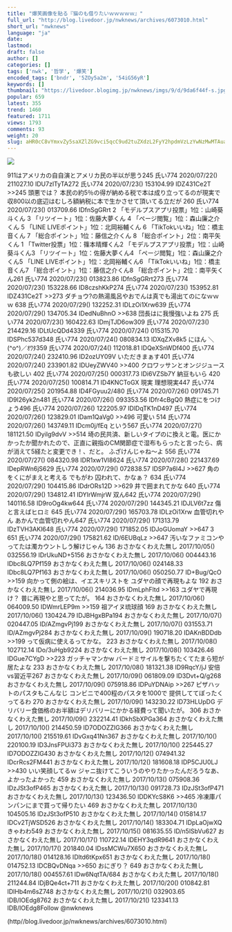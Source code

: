 ```yaml
---
title: "爆笑画像を貼る『猫のも借りたいｗｗｗｗｗ』"
full_url: "http://blog.livedoor.jp/nwknews/archives/6073010.html"
short_url: "nwknews"
language: "ja"
date: 
lastmod: 
draft: false
author: []
categories: []
tags: ['nwk', '哲学', '爆笑']
encoded_tags: ['bndr', '5ZOy5a2m', '54iG56yR']
keywords: []
thumbnail: "https://livedoor.blogimg.jp/nwknews/imgs/9/d/9da6f44f-s.jpg"
popular: 659
latest: 355
trend: 1460
featured: 1711
views: 1793
comments: 93
weight: 20
slug: aHR0cC8vYmxvZy5saXZlZG9vci5qcC9ud2tuZXdzL2FyY2hpdmVzLzYwNzMwMTAuaHRtbA==
---
```


![](https://livedoor.blogimg.jp/nwknews/imgs/9/d/9da6f44f-s.jpg)

911はアメリカの自自演とアメリカ民の半以が思う245 氏い774 2020/07/22() 211027.10 IDU7zlTyTA272 氏い774 2020/07/23() 153104.99 IDZ431Ce2T >>245 頭悪では？ 本民の約5％の得が納める税で本は成り立ってるのが現実で 収800以の底辺はむしろ額納税に本で生かさせて頂いてる立だが 260 氏い774 2020/07/23() 013709.66 IDfnSgGRrt 2 「モデルプスアプリ投票」1位：山崎葵斗くん 3 「リツイート」1位：佐藤大夢くん 4 「ページ閲覧」1位：森山廉之介くん 5 「LINE LIVEポイント」1位：北岡裕輔くん 6 「TikTokいいね」1位：橋主音くん 7 「総合ポイント」1位：藤信之介くん 8 「総合ポイント」2位：南平矢くん 1 「Twitter投票」1位：篠本晴輝くん2 「モデルプスアプリ投票」1位：山崎葵斗くん3 「リツイート」1位：佐藤大夢くん4 「ページ閲覧」1位：森山廉之介くん5 「LINE LIVEポイント」1位：北岡裕輔くん6 「TikTokいいね」1位：橋主音くん7 「総合ポイント」1位：藤信之介くん8 「総合ポイント」2位：南平矢くん261 氏い774 2020/07/23() 013823.86 IDfnSgGRrt273 氏い774 2020/07/23() 153228.66 ID8czshKkP274 氏い774 2020/07/23() 153952.81 IDZ431Ce2T >>273 ダチョウ?の熱湯風呂やおでんは真でも湯出てのになｗｗｗ 638 氏い774 2020/07/29() 132252.31 IDLzOi1Xrw639 氏い774 2020/07/29() 134705.34 IDedNuBhnO >>638 団長はに我慢強いよね 275 氏い774 2020/07/23() 160422.63 IDmjTJD6ow309 氏い774 2020/07/23() 214429.16 IDLtUcQDd4339 氏い774 2020/07/24() 015315.70 IDSPhc537d348 氏い774 2020/07/24() 080834.13 IDXqZXv8k5 にほん ＼(^o^)／ｵﾜﾀ359 氏い774 2020/07/24() 112018.81 IDQeXSnWDf400 氏い774 2020/07/24() 232410.96 ID2ozUY09V いただきまぁす401 氏い774 2020/07/24() 233901.82 IDUeyZWV40 >>400 クロワッサンとオンジジュースも欲しい 402 氏い774 2020/07/25() 000317.73 IDi6VZSb7Y 納豆もいら 420 氏い774 2020/07/25() 100814.71 ID4KNCToGX 現実 理想現実447 氏い774 2020/07/25() 201954.88 ID4FGyuu2/480 氏い774 2020/07/26() 091745.71 ID9l26yk2n481 氏い774 2020/07/26() 093353.56 IDfr4cBgQ0 熱症にをつけょう496 氏い774 2020/07/26() 122205.97 IDlDqTK1nD497 氏い774 2020/07/26() 123829.01 IDam1QaVg0 >>496 可愛い 514 氏い774 2020/07/26() 143749.11 IDcm0j/fEq という567 氏い774 2020/07/27() 181121.50 IDyiIg9dvV >>514 埼の民共済、新しいタイプのに換えと電。医にかかったか聞かれたので、正直に親指のCM関節症で湿布もらったと言ったら、病が消えて5経たと変更でき！、だと。 ふざけんじゃね～よ 556 氏い774 2020/07/27() 084320.98 IDR1xw1VI8624 氏い774 2020/07/28() 221437.69 IDepRWn6jS629 氏い774 2020/07/29() 072838.57 IDSP7a6l4J >>627 角のをくにがまえと考える でもがわ 囚われて、かなぁ？ 634 氏い774 2020/07/29() 104415.86 IDdrORs12D >>629 井で囲まれてかな 640 氏い774 2020/07/29() 134812.41 IDYIrWmjrW 双ん642 氏い774 2020/07/29() 140116.58 ID9roOg4kw644 氏い774 2020/07/29() 144345.21 IDJLV6t7zz 傷と言えばヒロミ 645 氏い774 2020/07/29() 165703.78 IDLzOi1Xrw 血管切れやん あかんで血管切れやん647 氏い774 2020/07/29() 171313.79 IDzTVH3AKl648 氏い774 2020/07/29() 171852.05 IDJoGUomaY >>647 3 651 氏い774 2020/07/29() 175821.62 ID/6EUBqLz >>647 汚いなファミコンやってたは濁カウントしう解けじゃん 136 おさかなくわえた無し 2017/10/05() 032556.19 IDrUkuND+5156 おさかなくわえた無し 2017/10/06() 004443.16 IDbc8LQ7Pf159 おさかなくわえた無し 2017/10/06() 024148.33 IDbc8LQ7Pf163 おさかなくわえた無し 2017/10/06() 050250.77 ID+Bug/QcO >>159 向かって側の絵は、イエスキリストを ユダヤの顔で再現もよな 192 おさかなくわえた無し 2017/10/06() 214036.95 IDmLphFltd >>163 ユダヤで再現け？ 普に再現やと思ってたが。 164 おさかなくわえた無し 2017/10/06() 064009.50 IDWmrLEP9m >>159 祖アイヌ琉球顔 169 おさかなくわえた無し 2017/10/06() 130424.79 IDJBHgxBPa194 おさかなくわえた無し 2017/10/07() 020447.05 ID/AZmgvPj199 おさかなくわえた無し 2017/10/07() 031553.71 ID/AZmgvPj284 おさかなくわえた無し 2017/10/09() 190718.20 IDAKnBDDdb >>199 って仮病に使えるってかな。 223 おさかなくわえた無し 2017/10/08() 102712.14 IDo/3uHgb9224 おさかなくわえた無し 2017/10/08() 103426.46 IDGue7CYgD >>223 ガッチャマンかw バードミサイルを撃ちたくてたまら短が居たよな 233 おさかなくわえた無し 2017/10/08() 181321.38 ID9RqcY/jJ 安倍vs習近平267 おさかなくわえた無し 2017/10/09() 061809.09 ID3Dvt+Q/g268 おさかなくわえた無し 2017/10/09() 075918.86 IDPuYDNAip >>267 ピザハットのパスタもこんなじ コンビニで400程のパスタを1000で 提供しててぼったくってるわ 270 おさかなくわえた無し 2017/10/09() 143230.22 ID73HLUpDG デリバリー食価格のお半額はデリバリーにかかる経費って聞いたが。 306 おさかなくわえた無し 2017/10/09() 232214.41 IDkhSbXPGa364 おさかなくわえた無し 2017/10/10() 214450.59 ID7ODOZZIG366 おさかなくわえた無し 2017/10/10() 215519.61 IDvGxq41Nn367 おさかなくわえた無し 2017/10/10() 220100.19 ID3JnsFPUi373 おさかなくわえた無し 2017/10/10() 225445.27 ID7ODOZZIG430 おさかなくわえた無し 2017/10/12() 074941.32 IDcrRcs2FM441 おさかなくわえた無し 2017/10/12() 181608.18 IDP5CJU0LJ >>430 いい笑顔してるｗ ジャニ抜けてこういうのやりたかったんだろうなあ、よかったよかった 459 おさかなくわえた無し 2017/10/13() 075908.36 IDzJSt3ofP465 おさかなくわえた無し 2017/10/13() 091728.73 IDzJSt3ofP471 おさかなくわえた無し 2017/10/13() 123436.50 IDDKYcS8K6 >>465 冷凍庫パンパンにまで買って帰りたい 469 おさかなくわえた無し 2017/10/13() 104505.16 IDzJSt3ofP510 おさかなくわえた無し 2017/10/14() 015814.17 IDCv2TjWSD526 おさかなくわえた無し 2017/10/14() 183304.71 IDpLaOjwXQ きゃわわ549 おさかなくわえた無し 2017/10/15() 081635.55 ID/n5lSbVu627 おさかなくわえた無し 2017/10/17() 110722.14 IDEHY3qdR9641 おさかなくわえた無し 2017/10/17() 201840.04 IDssMCWu7X650 おさかなくわえた無し 2017/10/18() 014128.16 IDltd6tKpx651 おさかなくわえた無し 2017/10/18() 014752.13 IDCBQvDNqa >>650 おにぎり？ 649 おさかなくわえた無し 2017/10/18() 004557.61 IDw6NqtTA/684 おさかなくわえた無し 2017/10/18() 211244.84 IDjBQe4ct+711 おさかなくわえた無し 2017/10/20() 010842.81 IDlHb4m6sZ748 おさかなくわえた無し 2017/10/21() 032903.65 IDB/IOEdg8762 おさかなくわえた無し 2017/10/21() 123341.13 IDB/IOEdg8Follow @nwknews

(http//blog.livedoor.jp/nwknews/archives/6073010.html)
